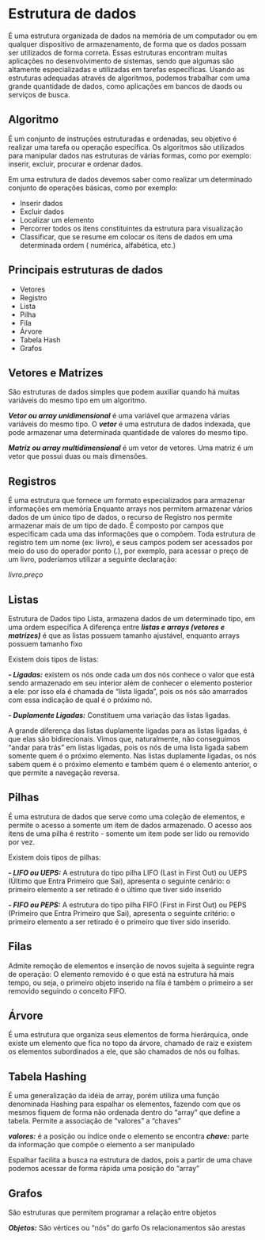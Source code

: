 # Estrutura de dados

É uma estrutura organizada de dados na memória de um computador ou em qualquer dispositivo de armazenamento, de forma que os dados possam ser utilizados de forma correta.
Essas estruturas encontram muitas aplicações no desenvolvimento de sistemas, sendo que algumas são altamente especializadas e utilizadas em tarefas específicas.
Usando as estruturas adequadas através de algoritmos, podemos trabalhar com uma grande quantidade de dados, como aplicações em bancos de daods ou serviços de busca.

## Algoritmo

É um conjunto de instruções estruturadas e ordenadas, seu objetivo é realizar uma tarefa ou operação específica.
Os algoritmos são utilizados para manipular dados nas estruturas de várias formas, como por exemplo: inserir, excluir, procurar e ordenar dados.

Em uma estrutura de dados devemos saber como realizar um determinado conjunto de operações básicas, como por exemplo:
- Inserir dados
- Excluir dados
- Localizar um elemento
- Percorrer todos os itens constituintes da estrutura para visualização
- Classificar, que se resume em colocar os itens de dados em uma determinada ordem ( numérica, alfabética, etc.)

## Principais estruturas de dados

- Vetores
- Registro
- Lista
- Pilha
- Fila
- Árvore
- Tabela Hash
- Grafos

## Vetores e Matrizes

São estruturas de dados simples que podem auxiliar quando há muitas variáveis do mesmo tipo em um algoritmo.

***Vetor ou array unidimensional*** é uma variável que armazena várias variáveis do mesmo tipo.
O ***vetor*** é uma estrutura de dados indexada, que pode armazenar uma determinada quantidade de valores do mesmo tipo.

***Matriz ou array multidimensional*** é um vetor de vetores.
Uma matriz é um vetor que possui duas ou mais dimensões.

## Registros

É uma estrutura que fornece um formato especializados para armazenar informações em memória
Enquanto arrays nos permitem armazenar vários dados de um único tipo de dados, o recurso de Registro nos permite armazenar mais de um tipo de dado.
É composto por campos que especificam cada uma das informações que o compõem.
Toda estrutura de registro tem um nome (ex: livro), e seus campos podem ser acessados por meio do uso do operador ponto (.), por exemplo, para acessar o preço de um livro, poderíamos utilizar a seguinte declaração:

*livro.preço*

## Listas

Estrutura de Dados tipo Lista, armazena dados de um determinado tipo, em uma ordem específica
A diferença entre ***listas e arrays (vetores e matrizes)*** é que as listas possuem tamanho ajustável, enquanto arrays possuem tamanho fixo

Existem dois tipos de listas:

***- Ligadas:*** existem os nós onde cada um dos nós conhece o valor que está sendo armazenado em seu interior além de conhecer o elemento posterior a ele: por isso ela é chamada de “lista ligada”, pois os nós são amarrados com essa indicação de qual é o próximo nó.

***- Duplamente Ligadas:*** Constituem uma variação das listas ligadas.

A grande diferença das listas duplamente ligadas para as listas ligadas, é que elas são bidirecionais. 
Vimos que, naturalmente, não conseguimos “andar para trás” em listas ligadas, pois os nós de uma lista ligada sabem somente quem é o próximo elemento. 
Nas listas duplamente ligadas, os nós sabem quem é o próximo elemento e também quem é o elemento anterior, o que permite a navegação reversa.

## Pilhas 

É uma estrutura de dados que serve como uma coleção de elementos, e permite o acesso a somente um item de dados armazenado.
O acesso aos itens de uma pilha é restrito - somente um item pode ser lido ou removido por vez.

Existem dois tipos de pilhas:

***- LIFO ou UEPS:*** A estrutura do tipo pilha LIFO (Last in First Out) ou UEPS (Último que Entra Primeiro que Sai), apresenta o seguinte cenário: o primeiro elemento a ser retirado é o último que tiver sido inserido

***- FIFO ou PEPS:*** A estrutura do tipo pilha FIFO (First in First Out) ou PEPS (Primeiro que Entra Primeiro que Sai), apresenta o seguinte critério: o primeiro elemento a ser retirado é o primeiro que tiver sido inserido.

## Filas

Admite remoção de elementos e inserção de novos sujeita à seguinte regra de operação:
O elemento removido é o que está na estrutura há mais tempo, ou seja, o primeiro objeto inserido na fila é também o primeiro a ser removido seguindo o conceito FIFO.

## Árvore

É uma estrutura que organiza seus elementos de forma hierárquica, onde existe um elemento que fica no topo da árvore, chamado de raiz e existem os elementos subordinados a ele, que são chamados de nós ou folhas.

## Tabela Hashing

É uma generalização da idéia de array, porém utiliza uma função denominada Hashing para espalhar os elementos, fazendo com que os mesmos fiquem de forma não ordenada dentro do “array” que define a tabela.
Permite a associação de “valores” a “chaves” 

***valores:*** é a posição ou índice onde o elemento se encontra
***chave:*** parte da informação que compõe o elemento a ser manipulado

Espalhar facilita a busca na estrutura de dados, pois a partir de uma chave podemos acessar de forma rápida uma posição do “array”

## Grafos

São estruturas que permitem programar a relação entre objetos

***Objetos:*** São vértices ou “nós” do garfo
Os relacionamentos são arestas
